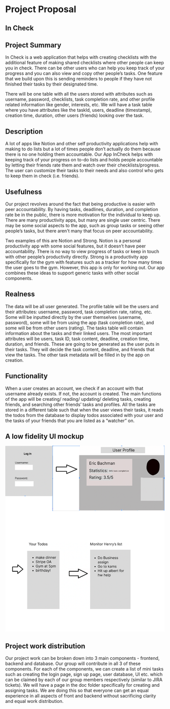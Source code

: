# Project Proposal

## In Check

## Project Summary

In Check is a web application that helps with creating checklists with the additional feature of making shared checklists where other people can keep you in check. There can be other users who can help you keep track of your progress and you can also view and copy other people’s tasks. One feature that we build upon this is sending reminders to people if they have not finished their tasks by their designated time.

There will be one table with all the users stored with attributes such as username, password, checklists, task completion rate, and other profile related information like gender, interests, etc. We will have a task table where you have attributes like the taskId, users, deadline (timestamp), creation time, duration, other users (friends)  looking over the task.

## Description
A lot of apps like Notion and other self productivity applications help with making to do lists but a lot of times people don’t actually do them because there is no one holding them accountable. Our App InCheck helps with keeping track of your progress on to-do lists and holds people accountable by letting their friends rate them and watch over their checklists/progress. The user can customize their tasks to their needs and also control who gets to keep them in check (i.e. friends). 

## Usefulness
Our project revolves around the fact that being productive is easier with peer accountability. By having tasks, deadlines, duration, and completion rate be in the public, there is more motivation for the individual to keep up. There are many productivity apps, but many are single user centric. There may be some social aspects to the app, such as group tasks or seeing other people’s tasks, but there aren't many that focus on peer accountability. 

Two examples of this are Notion and Strong. Notion is a personal productivity app with some social features, but it doesn’t have peer accountability. There is no way to view progress of tasks or keep in touch with other people’s productivity directly. Strong is a productivity app specifically for the gym with features such as a tracker for how many times the user goes to the gym. However, this app is only for working out. Our app combines these ideas to support generic tasks with other social components.

## Realness
The data will be all user generated. The profile table will be the users and their attributes: username, password, task completion rate, rating, etc. Some will be inputted directly by the user themselves (username, password), some will be from using the app (task completion rate), and some will be from other users (rating).
The tasks table will contain information about the tasks and their linked users. The most important attributes will be users, task ID, task content, deadline, creation time, duration, and friends. These are going to be generated as the user puts in their tasks. They will decide the task content, deadline, and friends that view the tasks. The other task metadata will be filled in by the app on creation.

## Functionality
When a user creates an account, we check if an account with that username already exists. If not, the account is created. The main functions of the app will be creating/ reading/ updating/ deleting tasks, creating friends, and searching other friends’ tasks and profiles. All the tasks are stored in a different table such that when the user views their tasks, it reads the todos from the database to display todos associated with your user and the tasks of your friends that you are listed as a “watcher” on.

## A low fidelity UI mockup
![ui mockup](images/ui.png)

## Project work distribution
Our project work can be broken down into 3 main components - frontend, backend and database.
Our group will contribute in all 3 of these components. For each of the components, we can create a list of mini tasks such as creating the login page, sign up page, user database, UI  etc. which can be claimed by each of our group members respectively (similar to JIRA tickets).
We will have a page in the doc folder specifically for creating and assigning tasks. We are doing this so that everyone can get an equal experience in all aspects of front and backend without sacrificing clarity and equal work distribution.
